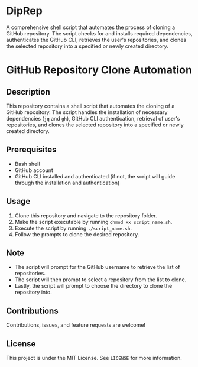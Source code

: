 # DipRep
A comprehensive shell script that automates the process of cloning a GitHub repository. The script checks for and installs required dependencies, authenticates the GitHub CLI, retrieves the user's repositories, and clones the selected repository into a specified or newly created directory.
# GitHub Repository Clone Automation

## Description
This repository contains a shell script that automates the cloning of a GitHub repository. The script handles the installation of necessary dependencies (`jq` and `gh`), GitHub CLI authentication, retrieval of user's repositories, and clones the selected repository into a specified or newly created directory.

## Prerequisites
- Bash shell
- GitHub account
- GitHub CLI installed and authenticated (if not, the script will guide through the installation and authentication)

## Usage
1. Clone this repository and navigate to the repository folder.
2. Make the script executable by running `chmod +x script_name.sh`.
3. Execute the script by running `./script_name.sh`.
4. Follow the prompts to clone the desired repository.

## Note
- The script will prompt for the GitHub username to retrieve the list of repositories.
- The script will then prompt to select a repository from the list to clone.
- Lastly, the script will prompt to choose the directory to clone the repository into.

## Contributions
Contributions, issues, and feature requests are welcome!

## License
This project is under the MIT License. See `LICENSE` for more information.
